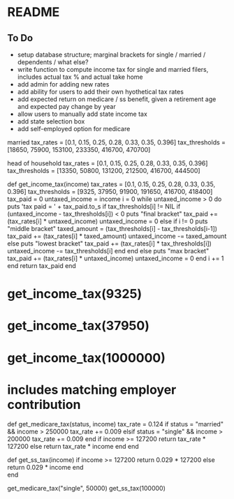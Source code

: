 # README

## To Do

* setup database structure; marginal brackets for single / married / dependents / what else?
* write function to compute income tax for single and married filers, includes actual tax % and actual take home
* add admin for adding new rates
* add ability for users to add their own hyothetical tax rates
* add expected return on medicare / ss benefit, given a retirement age and expected pay change by year
* allow users to manually add state income tax
* add state selection box
* add self-employed option for medicare

married
tax_rates = [0.1, 0.15, 0.25, 0.28, 0.33, 0.35, 0.396]
tax_thresholds = [18650, 75900, 153100, 233350, 416700, 470700]

head of household
tax_rates = [0.1, 0.15, 0.25, 0.28, 0.33, 0.35, 0.396]
tax_thresholds = [13350, 50800, 131200, 212500, 416700, 444500]

def get_income_tax(income)
  tax_rates = [0.1, 0.15, 0.25, 0.28, 0.33, 0.35, 0.396]
  tax_thresholds = [9325, 37950, 91900, 191650, 416700, 418400]
  tax_paid = 0
  untaxed_income = income
  i = 0
  while untaxed_income > 0 do
    puts 'tax paid = ' + tax_paid.to_s
    if tax_thresholds[i] != NIL
      if (untaxed_income - tax_thresholds[i]) < 0
        puts "final bracket"
        tax_paid += (tax_rates[i] * untaxed_income)
        untaxed_income = 0
      else
        if i != 0
          puts "middle bracket"
          taxed_amount = (tax_thresholds[i] - tax_thresholds[i-1])
          tax_paid += (tax_rates[i] * taxed_amount)
          untaxed_income -= taxed_amount
        else
          puts "lowest bracket"
          tax_paid += (tax_rates[i] * tax_thresholds[i])
          untaxed_income -= tax_thresholds[i]
        end
      end
    else
      puts "max bracket"
      tax_paid += (tax_rates[i] * untaxed_income)
      untaxed_income = 0
    end
    i += 1
  end
  return tax_paid
end

# get_income_tax(9325)
# get_income_tax(37950)
# get_income_tax(1000000)

# includes matching employer contribution
def get_medicare_tax(status, income)
  tax_rate = 0.124
  if status = "married" && income > 250000
    tax_rate += 0.009
  elsif status = "single" && income > 200000
    tax_rate += 0.009
  end
  if income >= 127200
    return tax_rate * 127200
  else
    return tax_rate * income
  end
end

def get_ss_tax(income)
  if income >= 127200
    return 0.029 * 127200
  else
    return 0.029 * income
  end  
end

get_medicare_tax("single", 50000)
get_ss_tax(100000)